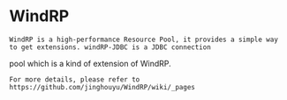WindRP
======

    WindRP is a high-performance Resource Pool, it provides a simple way to get extensions. windRP-JDBC is a JDBC connection
pool which is a kind of extension of WindRP.

    For more details, please refer to https://github.com/jinghouyu/WindRP/wiki/_pages
